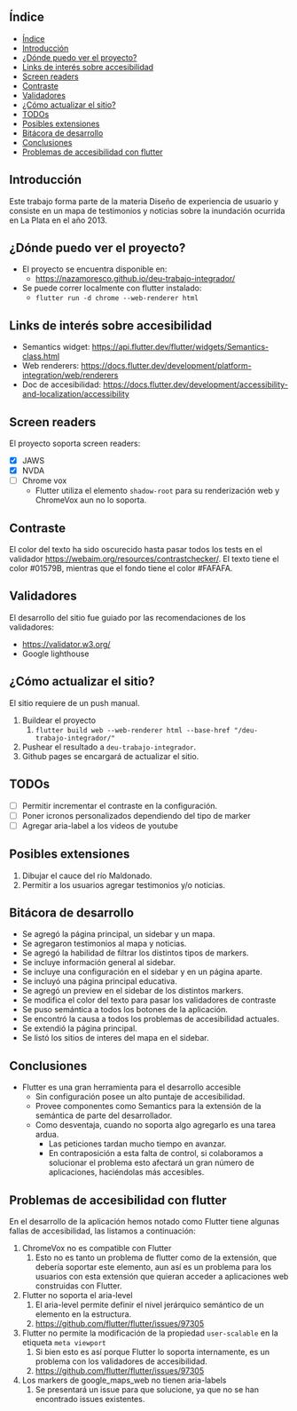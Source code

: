 ## Índice

- [Índice](#índice)
- [Introducción](#introducción)
- [¿Dónde puedo ver el proyecto?](#dónde-puedo-ver-el-proyecto)
- [Links de interés sobre accesibilidad](#links-de-interés-sobre-accesibilidad)
- [Screen readers](#screen-readers)
- [Contraste](#contraste)
- [Validadores](#validadores)
- [¿Cómo actualizar el sitio?](#cómo-actualizar-el-sitio)
- [TODOs](#todos)
- [Posibles extensiones](#posibles-extensiones)
- [Bitácora de desarrollo](#bitácora-de-desarrollo)
- [Conclusiones](#conclusiones)
- [Problemas de accesibilidad con flutter](#problemas-de-accesibilidad-con-flutter)

## Introducción

Este trabajo forma parte de la materia Diseño de experiencia de usuario y consiste en un mapa de testimonios y noticias sobre la inundación ocurrida en La Plata en el año 2013.

## ¿Dónde puedo ver el proyecto?

* El proyecto se encuentra disponible en:
  * https://nazamoresco.github.io/deu-trabajo-integrador/
* Se puede correr localmente con flutter instalado:
  * `flutter run -d chrome --web-renderer html`

## Links de interés sobre accesibilidad

* Semantics widget: https://api.flutter.dev/flutter/widgets/Semantics-class.html
* Web renderers: https://docs.flutter.dev/development/platform-integration/web/renderers
* Doc de accesibilidad: https://docs.flutter.dev/development/accessibility-and-localization/accessibility

## Screen readers

El proyecto soporta screen readers:

- [x] JAWS
- [x] NVDA
- [ ] Chrome vox
   - Flutter utiliza el elemento `shadow-root` para su renderización web y ChromeVox aun no lo soporta.

## Contraste

El color del texto ha sido oscurecido hasta pasar todos los tests en el validador https://webaim.org/resources/contrastchecker/.
El texto tiene el color #01579B, mientras que el fondo tiene el color #FAFAFA.

## Validadores

El desarrollo del sitio fue guiado por las recomendaciones de los validadores:
* https://validator.w3.org/
* Google lighthouse

## ¿Cómo actualizar el sitio?

El sitio requiere de un push manual.
1. Buildear el proyecto
   1. `flutter build web --web-renderer html --base-href "/deu-trabajo-integrador/"`
2. Pushear el resultado a `deu-trabajo-integrador`.
3. Github pages se encargará de actualizar el sitio.

## TODOs

- [ ] Permitir incrementar el contraste en la configuración.
- [ ] Poner icronos personalizados dependiendo del tipo de marker
- [ ] Agregar aria-label a los videos de youtube

## Posibles extensiones

1. Dibujar el cauce del río Maldonado.
2. Permitir a los usuarios agregar testimonios y/o noticias.

## Bitácora de desarrollo
- Se agregó la página principal, un sidebar y un mapa.
- Se agregaron testimonios al mapa y noticias.
- Se agregó la habilidad de filtrar los distintos tipos de markers.
- Se incluye información general al sidebar.
- Se incluye una configuración en el sidebar y en un página aparte.
- Se incluyó una página principal educativa.
- Se agregó un preview en el sidebar de los distintos markers.
- Se modifica el color del texto para pasar los validadores de contraste
- Se puso semántica a todos los botones de la aplicación.
- Se encontró la causa a todos los problemas de accesibilidad actuales.
- Se extendió la página principal.
- Se listó los sitios de interes del mapa en el sidebar.

##  Conclusiones

* Flutter es una gran herramienta para el desarrollo accesible
  * Sin configuración posee un alto puntaje de accesibilidad.
  * Provee componentes como Semantics para la extensión de la semántica de parte del desarrollador.
  * Como desventaja, cuando no soporta algo agregarlo es una tarea ardua.
    * Las peticiones tardan mucho tiempo en avanzar.
    * En contraposición a esta falta de control, si colaboramos a solucionar el problema esto afectará un gran número de aplicaciones, haciéndolas más accesibles.

## Problemas de accesibilidad con flutter

En el desarrollo de la aplicación hemos notado como Flutter tiene algunas fallas de accesibilidad, las listamos a continuación:

1. ChromeVox no es compatible con Flutter
   1. Esto no es tanto un problema de flutter como de la extensión, que debería soportar este elemento, aun así es un problema para los usuarios con esta extensión que quieran acceder a aplicaciones web construidas con Flutter.
2. Flutter no soporta el aria-level
   1. El aria-level permite definir el nivel jerárquico semántico de un elemento en la estructura.
   2. https://github.com/flutter/flutter/issues/97305
3. Flutter no permite la modificación de la propiedad `user-scalable` en la etiqueta `meta viewport`
   1. Si bien esto es así porque Flutter lo soporta internamente, es un problema con los validadores de accesibilidad.
   2. https://github.com/flutter/flutter/issues/97305
4. Los markers de google_maps_web no tienen aria-labels
   1. Se presentará un issue para que solucione, ya que no se han encontrado issues existentes.
